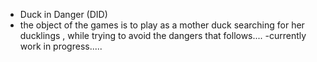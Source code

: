 - Duck in Danger (DID)
- the object of the games is to play as a mother duck searching for her ducklings , while trying to avoid the dangers that follows....
-currently work in progress.....
